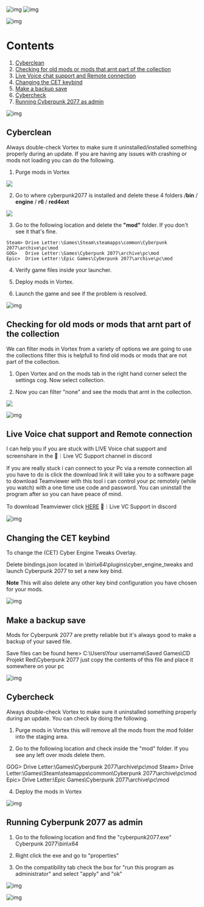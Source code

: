 ![img](https://s11.gifyu.com/images/Cuty-od-Dreams-Logo-YellowUP.png)
![img](https://s12.gifyu.com/images/Su3dO.png)

![img](https://i.imgur.com/wAJUpeU.png)

# Contents

1) [Cyberclean](#cyberclean)
2) [Checking for old mods or mods that arnt part of the collection](#checking-for-old-mods-or-mods-that-arnt-part-of-the-collection)
3) [Live Voice chat support and Remote connection](#live-voice-chat-support-and-remote-connection)
4) [Changing the CET keybind](#changing-the-cet-keybind)
5) [Make a backup save](#make-a-backup-save)
6) [Cybercheck](#cybercheck)
7) [Running Cyberpunk 2077 as admin](#running-cyberpunk-2077-as-admin)

![img](https://i.imgur.com/wAJUpeU.png)

## Cyberclean

Always double-check Vortex to make sure it uninstalled/installed something properly during an update. If you are having any issues with crashing or mods not loading you can do the following.

1) Purge mods in Vortex

![](https://s11.gifyu.com/images/Purge-Deploiy.jpg)

2) Go to where cyberpunk2077 is installed and delete these 4 folders /**bin** / **engine** / **r6** / **red4ext**

![](https://s12.gifyu.com/images/Cyberclean.jpg)

3) Go to the following location and delete the **"mod"** folder. If you don't see it that's fine.

```
Steam> Drive Letter:\Games\Steam\steamapps\common\Cyberpunk 2077\archive\pc\mod
GOG>   Drive Letter:\Games\Cyberpunk 2077\archive\pc\mod
Epic>  Drive Letter:\Epic Games\Cyberpunk 2077\archive\pc\mod  
```

4) Verify game files inside your launcher.

5) Deploy mods in Vortex.

6) Launch the game and see if the problem is resolved. 



![img](https://i.imgur.com/wAJUpeU.png)



## Checking for old mods or mods that arnt part of the collection

We can filter mods in Vortex from a variety of options we are going to use the collections filter this is helpfull to find old mods or mods that are not part of the collection.

1) Open Vortex and on the mods tab in the right hand corner select the settings cog. Now select collection.
 
2) Now you can filter "none" and see the mods that arnt in the collection.

![](https://s11.gifyu.com/images/Su3mn.png)



![img](https://i.imgur.com/wAJUpeU.png)



## Live Voice chat support and Remote connection

I can help you if you are stuck with LIVE Voice chat support and screenshare in the ⁠🔧︱Live VC Support channel in discord

If you are really stuck i can connect to your Pc via a remote connection all you have to do is click the download link it will take you to a software page to download Teamviewer with this tool i can control your pc remotely (while you watch) with a one time use code and password. You can uninstall the program after so you can have peace of mind.

To download Teamviewer click [HERE](https://www.teamviewer.com/en-us/download/windows/?utm_source=google&utm_medium=cpc&utm_campaign=au|b|pr|22|jun|tv-core-download-sn|free|t0|0&utm_content=Download&utm_term=teamviewer%20download&gad=1&gclid=CjwKCAjw9pGjBhB-EiwAa5jl3JtSMlwskHVNVTH2fzvXvtj6wTBD_uhieVL3zYhh38ZYQBQscEv3KRoCZGsQAvD_BwE)
🔧︱Live VC Support in discord



![img](https://i.imgur.com/wAJUpeU.png)



## Changing the CET keybind

To change the (CET) Cyber Engine Tweaks Overlay.

Delete bindings.json located in \bin\x64\plugins\cyber_engine_tweaks and launch Cyberpunk 2077 to set a new key bind.

**Note** This will also delete any other key bind configuration you have chosen for your mods.



![img](https://i.imgur.com/wAJUpeU.png)



## Make a backup save

Mods for Cyberpunk 2077 are pretty reliable but it's always good to make a backup of your saved file. 

Save files can be found here> C:\Users\Your username\Saved Games\CD Projekt Red\Cyberpunk 2077 just copy the contents of this file and place it somewhere on your pc



![img](https://i.imgur.com/wAJUpeU.png)



## Cybercheck

Always double-check Vortex to make sure it uninstalled something properly during an update. You can check by doing the following.

1) Purge mods in Vortex this will remove all the mods from the mod folder into the staging area.

3) Go to the following location and check inside the "mod" folder. If you see any left over mods delete them.

GOG>     Drive Letter:\Games\Cyberpunk 2077\archive\pc\mod 
Steam>   Drive Letter:\Games\Steam\steamapps\common\Cyberpunk 2077\archive\pc\mod
Epic>    Drive Letter:\Epic Games\Cyberpunk 2077\archive\pc\mod 

4) Deploy the mods in Vortex


![img](https://i.imgur.com/wAJUpeU.png)


## Running Cyberpunk 2077 as admin

1) Go to the following location and find the "cyberpunk2077.exe"
Cyberpunk 2077\bin\x64

2) Right click the exe and go to "properties"

3) On the compatibility tab check the box for "run this program as administrator" and select "apply" and "ok"

![img](https://s12.gifyu.com/images/SQNWC.jpg)


![img](https://i.imgur.com/wAJUpeU.png)
